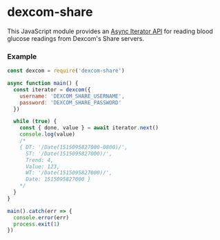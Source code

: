 # dexcom-share

This JavaScript module provides an [Async Iterator API][] for reading
blood glucose readings from Dexcom's Share servers.

### Example

```js
const dexcom = require('dexcom-share')

async function main() {
  const iterator = dexcom({
    username: 'DEXCOM_SHARE_USERNAME',
    password: 'DEXCOM_SHARE_PASSWORD'
  })

  while (true) {
    const { done, value } = await iterator.next()
    console.log(value)
    /*
    { DT: '/Date(1515095827000-0800)/',
      ST: '/Date(1515095827000)/',
      Trend: 4,
      Value: 123,
      WT: '/Date(1515095827000)/',
      Date: 1515095827000 }
    */
  }
}

main().catch(err => {
  console.error(err)
  process.exit(1)
})
```

[Async Iterator API]: https://github.com/tc39/proposal-async-iteration
